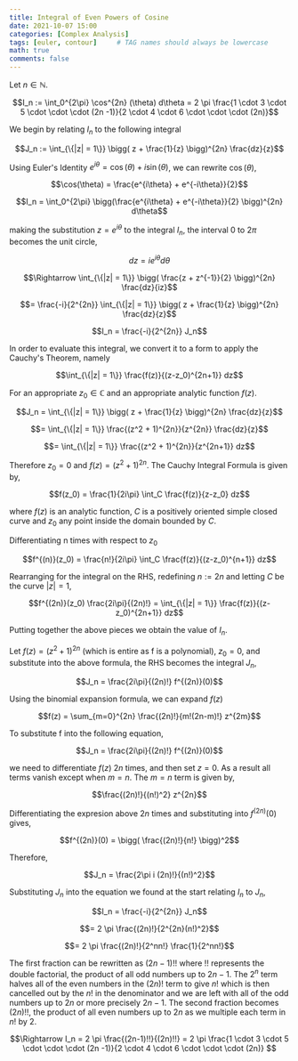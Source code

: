 ```yaml
---
title: Integral of Even Powers of Cosine
date: 2021-10-07 15:00
categories: [Complex Analysis]
tags: [euler, contour]     # TAG names should always be lowercase
math: true
comments: false
---
```

Let $n \in \mathbb{N}$.

$$I_n := \int_0^{2\pi} \cos^{2n} (\theta) d\theta = 2 \pi \frac{1 \cdot 3 \cdot 5 \cdot \cdot \cdot (2n -1)}{2 \cdot 4 \cdot 6 \cdot \cdot \cdot (2n)}$$

We begin by relating $I_n$ to the following integral

$$J_n := \int_{\{|z| = 1\}} \bigg( z + \frac{1}{z} \bigg)^{2n} \frac{dz}{z}$$

Using Euler's Identity $e^{i \theta} = \cos(\theta) + i\sin(\theta)$, we can rewrite
$\cos(\theta)$,

$$\cos(\theta) = \frac{e^{i\theta} + e^{-i\theta}}{2}$$

$$I_n = \int_0^{2\pi} \bigg(\frac{e^{i\theta} + e^{-i\theta}}{2} \bigg)^{2n} d\theta$$

making the substitution $z = e^{i \theta}$ to the integral $I_n$, the interval 0 to $2\pi$ becomes the unit circle,

$$dz = i e^{i\theta} d\theta$$

$$\Rightarrow \int_{\{|z| = 1\}} \bigg( \frac{z + z^{-1}}{2} \bigg)^{2n} \frac{dz}{iz}$$

$$= \frac{-i}{2^{2n}} \int_{\{|z| = 1\}} \bigg( z + \frac{1}{z} \bigg)^{2n} \frac{dz}{z}$$

$$I_n =  \frac{-i}{2^{2n}} J_n$$

In order to evaluate this integral, we convert it to a form to apply the Cauchy's Theorem, namely

$$\int_{\{|z| = 1\}} \frac{f(z)}{(z-z_0)^{2n+1}} dz$$

For an appropriate $z_0 \in \mathbb{C}$ and an appropriate analytic function $f(z)$.

$$J_n = \int_{\{|z| = 1\}} \bigg( z + \frac{1}{z} \bigg)^{2n} \frac{dz}{z}$$

$$= \int_{\{|z| = 1\}} \frac{(z^2 + 1)^{2n}}{z^{2n}} \frac{dz}{z}$$

$$= \int_{\{|z| = 1\}} \frac{(z^2 + 1)^{2n}}{z^{2n+1}} dz$$

Therefore $z_0 = 0$ and $f(z) = (z^2+1)^{2n}$. The Cauchy Integral Formula is given by,

$$f(z_0) = \frac{1}{2i\pi} \int_C \frac{f(z)}{z-z_0} dz$$

where $f(z)$ is an analytic function, $C$ is a positively oriented simple closed curve and $z_0$ any point inside the
domain bounded by $C$.

Differentiating n times with respect to $z_0$

$$f^{(n)}(z_0) = \frac{n!}{2i\pi} \int_C \frac{f(z)}{(z-z_0)^{n+1}} dz$$

Rearranging for the integral on the RHS, redefining $n:=2n$ and letting $C$ be the curve $|z| = 1$,

$$f^{(2n)}(z_0) \frac{2i\pi}{(2n)!} = \int_{\{|z| = 1\}} \frac{f(z)}{(z-z_0)^{2n+1}} dz$$

Putting together the above pieces we obtain the value of $I_n$.

Let $f(z) = (z^2+1)^{2n}$ (which is entire as f is a polynomial), $z_0 = 0$, and substitute into the above formula, the RHS becomes the integral $J_n$,

$$J_n = \frac{2i\pi}{(2n)!} f^{(2n)}(0)$$

Using the binomial expansion formula, we can expand $f(z)$

$$f(z) = \sum_{m=0}^{2n} \frac{(2n)!}{m!(2n-m)!} z^{2m}$$

To substitute f into the following equation,

$$J_n = \frac{2i\pi}{(2n)!} f^{(2n)}(0)$$

we need to differentiate $f(z)$ $2n$ times, and then set $z = 0$. As a result all
terms vanish except when $m = n$. The $m = n$ term is given by,

$$\frac{(2n)!}{(n!)^2} z^{2n}$$

Differentiating the expresion above $2n$ times and substituting into $f^{(2n)}(0)$ gives,

$$f^{(2n)}(0) = \bigg( \frac{(2n)!}{n!} \bigg)^2$$

Therefore,

$$J_n = \frac{2\pi i (2n)!}{(n!)^2}$$

Substituting $J_n$ into the equation we found at the start relating $I_n$ to $J_n$,

$$I_n =  \frac{-i}{2^{2n}} J_n$$

$$= 2 \pi \frac{(2n)!}{2^{2n}(n!)^2}$$

$$= 2 \pi \frac{(2n)!}{2^nn!} \frac{1}{2^nn!}$$

The first fraction can be rewritten as $(2n-1)!!$ where !! represents the double factorial, the product of all odd
numbers up to $2n-1$. The $2^n$ term halves all of the even numbers in the $(2n)!$ term to give $n!$ which is then
cancelled out by the $n!$ in the denominator and we are left with all of the odd numbers up to $2n$ or more precisely
$2n-1$. The second fraction becomes $(2n)!!$, the product of all even numbers up to $2n$ as we multiple each term in
$n!$ by 2.

$$\Rightarrow I_n = 2 \pi \frac{(2n-1)!!}{(2n)!!} = 2 \pi \frac{1 \cdot 3 \cdot 5 \cdot \cdot \cdot (2n -1)}{2 \cdot 4 \cdot 6 \cdot \cdot \cdot (2n)} $$
